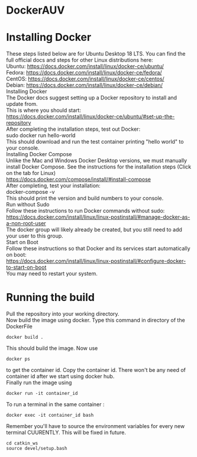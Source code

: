 # DockerAUV
# Installing Docker

These steps listed below are for Ubuntu Desktop 18 LTS. You can find the full official docs and steps for other Linux distributions here:  
Ubuntu: https://docs.docker.com/install/linux/docker-ce/ubuntu/  
Fedora: https://docs.docker.com/install/linux/docker-ce/fedora/  
CentOS: https://docs.docker.com/install/linux/docker-ce/centos/  
Debian: https://docs.docker.com/install/linux/docker-ce/debian/  
Installing Docker  
The Docker docs suggest setting up a Docker repository to install and update from.   
This is where you should start:  
https://docs.docker.com/install/linux/docker-ce/ubuntu/#set-up-the-repository  
After completing the installation steps, test out Docker:  
sudo docker run hello-world  
This should download and run the test container printing "hello world" to your console.   
Installing Docker Compose  
Unlike the Mac and Windows Docker Desktop versions, we must manually install Docker Compose. See the instructions for the installation steps (Click on the tab for Linux)  
https://docs.docker.com/compose/install/#install-compose  
After completing, test your installation:  
docker-compose -v  
This should print the version and build numbers to your console.   
Run without Sudo  
Follow these instructions to run Docker commands without sudo:  
https://docs.docker.com/install/linux/linux-postinstall/#manage-docker-as-a-non-root-user  
The docker group will likely already be created, but you still need to add your user to this group.  
Start on Boot  
Follow these instructions so that Docker and its services start automatically on boot:  
https://docs.docker.com/install/linux/linux-postinstall/#configure-docker-to-start-on-boot  
You may need to restart your system. 

# Running the build
Pull the repository into your working directory.   
Now build the image using docker. Type this command in directory of the DockerFile
```Shell
docker build .
```
This should build the image. Now use 
```
docker ps
```
to get the container id. Copy the container id. There won't be any need of container id after we start using docker hub.  
Finally run the image using

```
docker run -it container_id 
```
To run a terminal in the same container :
```
docker exec -it container_id bash
```
Remember you'll have to source the environment variables for every new terminal CUURENTLY. This will be fixed in future.
```
cd catkin_ws
source devel/setup.bash
```

